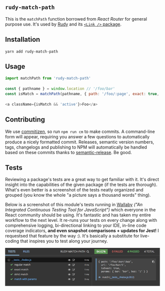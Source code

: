 ## `rudy-match-path`

This is the `matchPath` function borrowed from *React Router* for general purpose use. It's used by [Rudy](https://github.com/faceyspacey/rudy) and its [`<Link />` package](https://github.com/faceyspacey/rudy-link).

## Installation

```
yarn add rudy-match-path
```

## Usage

```js
import matchPath from 'rudy-match-path'

const { pathname } = window.location // '/foo/bar'
const isMatch = matchPath(pathname, { path: '/foo/:page', exact: true, strict: false })

<a className={isMatch && 'active'}>Foo</a>
```

## Contributing


We use [commitizen](https://github.com/commitizen/cz-cli), so run `npm run cm` to make commits. A command-line form will appear, requiring you answer a few questions to automatically produce a nicely formatted commit. Releases, semantic version numbers, tags, changelogs and publishing to NPM will automatically be handled based on these commits thanks to [semantic-release](https://github.com/semantic-release/semantic-release). Be good.


## Tests

Reviewing a package's tests are a great way to get familiar with it. It's direct insight into the capabilities of the given package (if the tests are thorough). What's even better is a screenshot of the tests neatly organized and grouped (you know the whole "a picture says a thousand words" thing). 

Below is a screenshot of this module's tests running in [Wallaby](https://wallabyjs.com) *("An Integrated Continuous Testing Tool for JavaScript")* which everyone in the React community should be using. It's fantastic and has taken my entire workflow to the next level. It re-runs your tests on every change along with comprehensive logging, bi-directional linking to your IDE, in-line code coverage indicators, **and even snapshot comparisons + updates for Jest!** I requestsed that feature by the way :). It's basically a substitute for live-coding that inspires you to test along your journey.


![rudy-match-path screenshot](./screenshot.png)
